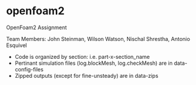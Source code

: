 # openfoam2
OpenFoam2 Assignment

Team Members: John Steinman, Wilson Watson, Nischal Shrestha, Antonio Esquivel 
 - Code is organized by section: i.e. part-x-section_name
 - Pertinant simulation files (log.blockMesh, log.checkMesh) are in data-config-files
 - Zipped outputs (except for fine-unsteady) are in data-zips
 
